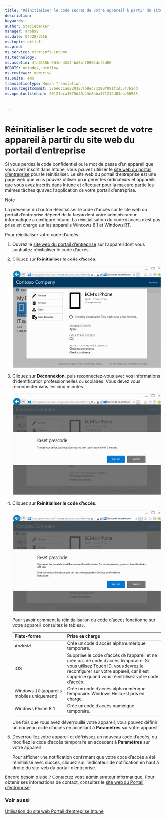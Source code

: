 ```yaml
---
title: "Réinitialiser le code secret de votre appareil à partir du site web du portail d’entreprise | Microsoft Intune"
description: 
keywords: 
author: Staciebarker
manager: arob98
ms.date: 04/28/2016
ms.topic: article
ms.prod: 
ms.service: microsoft-intune
ms.technology: 
ms.assetid: 4fa3255b-9d1e-42d5-bd8b-70963dcf2d86
ROBOTS: noindex,nofollow
ms.reviewer: mamoriss
ms.suite: ems
translationtype: Human Translation
ms.sourcegitcommit: 376e6c1ae229187ab8ec73390f091f1d534365dd
ms.openlocfilehash: 20121bca1075d40d43e8bba371212d03edd06945


---
```



# Réinitialiser le code secret de votre appareil à partir du site web du portail d’entreprise

Si vous perdez le code confidentiel ou le mot de passe d’un appareil que vous avez inscrit dans Intune, vous pouvez utiliser le [site web du portail d’entreprise](http://portal.manage.microsoft.com) pour le réinitialiser. Le site web du portail d’entreprise est une page web que vous pouvez utiliser pour gérer les ordinateurs et appareils que vous avez inscrits dans Intune et effectuer pour la majeure partie les mêmes tâches qu’avec l’application de votre portail d’entreprise.

> [!NOTE] 
> La présence du bouton Réinitialiser le code d’accès sur le site web du portail d’entreprise dépend de la façon dont votre administrateur informatique a configuré Intune. La réinitialisation du code d’accès n’est pas prise en charge sur les appareils Windows 8.1 et Windows RT.

Pour réinitialiser votre code d’accès

1.  Ouvrez le [site web du portail d’entreprise](http://portal.manage.microsoft.com) sur l’appareil dont vous souhaitez réinitialiser le code d’accès.

2.  Cliquez sur **Réinitialiser le code d’accès**.

    ![appuyer-code-secret-à-réinitialiser](./media/iwp-1-tap-reset-passcode.png)

3.  Cliquez sur **Déconnexion**, puis reconnectez-vous avec vos informations d’identification professionnelles ou scolaires. Vous devez vous reconnecter dans les cinq minutes.

    ![déconnexion-reconnexion](./media/iwp-2-sign-out.png)

4.  Cliquez sur **Réinitialiser le code d’accès**.

    ![appuyer-réinitialiser-code secret](./media/iwp-3-tap-reset-passcode-after-signin.png)

    Pour savoir comment la réinitialisation du code d’accès fonctionne sur votre appareil, consultez le tableau.

    |Plate-forme|Prise en charge|
    |------------|-----------|
    |Android|Crée un code d’accès alphanumérique temporaire.|
    |iOS|Supprime le code d’accès de l’appareil et ne crée pas de code d’accès temporaire. Si vous utilisez Touch ID, vous devrez le reconfigurer sur votre appareil, car il est supprimé quand vous réinitialisez votre code d’accès.|
    |Windows 10 (appareils mobiles uniquement)|Crée un code d’accès alphanumérique temporaire. Windows Hello est pris en charge.|
    |Windows Phone 8.1|Crée un code d’accès numérique temporaire.|
    Une fois que vous avez déverrouillé votre appareil, vous pouvez définir un nouveau code d’accès en accédant à **Paramètres** sur votre appareil.

5.  Déverrouillez votre appareil et définissez un nouveau code d’accès, ou modifiez le code d’accès temporaire en accédant à **Paramètres** sur votre appareil.

    Pour afficher une notification confirmant que votre code d’accès a été réinitialisé avec succès, cliquez sur l’indicateur de notification en haut à droite du site web du portail d’entreprise.

Encore besoin d’aide ? Contactez votre administrateur informatique. Pour obtenir ses informations de contact, consultez le [site web du Portail d’entreprise](http://portal.manage.microsoft.com).

### Voir aussi
[Utilisation du site web Portail d’entreprise Intune](using-the-intune-company-portal-website.md)


<!--HONumber=Jul16_HO3-->


